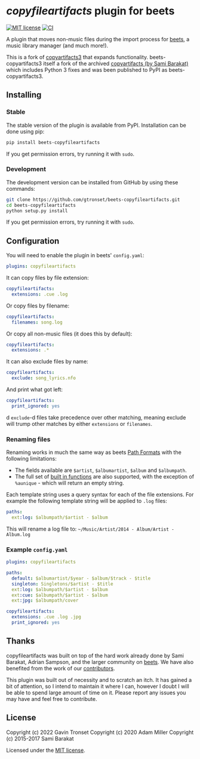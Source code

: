 # _copyfileartifacts_ plugin for beets

[![MIT license][license image]][license link] [![CI][ci image]][ci link]

A plugin that moves non-music files during the import process for
[beets](http://beets.radbox.org/), a music library manager (and much more!).

This is a fork of [copyartifacts3](https://github.com/adammillerio/beets-copyartifacts)
that expands functionality. beets-copyartifacts3 itself a fork of the archived
[copyartifacts (by Sami Barakat)](https://github.com/sbarakat/beets-copyartifacts)
which includes Python 3 fixes and was been published to PyPI as beets-copyartifacts3.

## Installing

### Stable

The stable version of the plugin is available from PyPI. Installation can be
done using pip:

```sh
pip install beets-copyfileartifacts
```

If you get permission errors, try running it with `sudo`.

### Development

The development version can be installed from GitHub by using these commands:

```sh
git clone https://github.com/gtronset/beets-copyfileartifacts.git
cd beets-copyfileartifacts
python setup.py install
```

If you get permission errors, try running it with `sudo`.

## Configuration

You will need to enable the plugin in beets' `config.yaml`:

```yaml
plugins: copyfileartifacts
```

It can copy files by file extension:

```yaml
copyfileartifacts:
  extensions: .cue .log
```

Or copy files by filename:

```yaml
copyfileartifacts:
  filenames: song.log
```

Or copy all non-music files (it does this by default):

```yaml
copyfileartifacts:
  extensions: .*
```

It can also exclude files by name:

```yaml
copyfileartifacts:
  exclude: song_lyrics.nfo
```

And print what got left:

```yaml
copyfileartifacts:
  print_ignored: yes
```

d
`exclude`-d files take precedence over other matching, meaning exclude will
trump other matches by either `extensions` or `filenames`.

### Renaming files

Renaming works in much the same way as beets [Path Formats](http://beets.readthedocs.org/en/stable/reference/pathformat.html)
with the following limitations:

- The fields available are `$artist`, `$albumartist`, `$album` and `$albumpath`.
- The full set of
  [built in functions](http://beets.readthedocs.org/en/stable/reference/pathformat.html#functions)
  are also supported, with the exception of `%aunique` - which will
  return an empty string.

Each template string uses a query syntax for each of the file
extensions. For example the following template string will be applied to
`.log` files:

```yaml
paths:
  ext:log: $albumpath/$artist - $album
```

This will rename a log file to:
`~/Music/Artist/2014 - Album/Artist - Album.log`

### Example `config.yaml`

```yaml
plugins: copyfileartifacts

paths:
  default: $albumartist/$year - $album/$track - $title
  singleton: Singletons/$artist - $title
  ext:log: $albumpath/$artist - $album
  ext:cue: $albumpath/$artist - $album
  ext:jpg: $albumpath/cover

copyfileartifacts:
  extensions: .cue .log .jpg
  print_ignored: yes
```

## Thanks

copyfileartifacts was built on top of the hard work already done by Sami
Barakat, Adrian Sampson, and the larger community on [beets](http://beets.radbox.org/).
We have also benefited from the work of our
[contributors](https://github.com/gtronset/beets-copyfileartifacts/graphs/contributors).

This plugin was built out of necessity and to scratch an itch. It has
gained a bit of attention, so I intend to maintain it where I can,
however I doubt I will be able to spend large amount of time on it.
Please report any issues you may have and feel free to contribute.

## License

Copyright (c) 2022 Gavin Tronset
Copyright (c) 2020 Adam Miller
Copyright (c) 2015-2017 Sami Barakat

Licensed under the [MIT license][license link].

[license image]: https://img.shields.io/badge/License-MIT-blue.svg
[license link]: https://github.com/gtronset/beets-copyfileartifacts/blob/master/LICENSE
[ci image]: https://github.com/gtronset/beets-copyfileartifacts/actions/workflows/tox.yml/badge.svg
[ci link]: https://github.com/gtronset/beets-copyfileartifacts/actions/workflows/tox.yml

